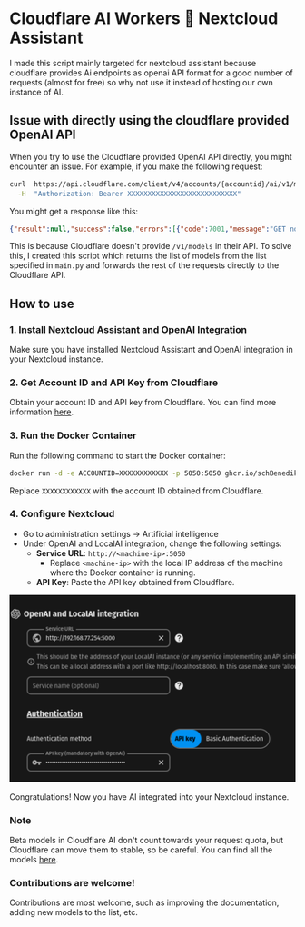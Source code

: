 # Cloudflare AI Workers 🔗 Nextcloud Assistant

I made this script mainly targeted for nextcloud assistant because cloudflare provides Ai endpoints as openai API format for a good number of requests (almost for free) so why not use it instead of hosting our own instance of AI.

## Issue with directly using the cloudflare provided OpenAI API

When you try to use the Cloudflare provided OpenAI API directly, you might encounter an issue. For example, if you make the following request:

```bash
curl  https://api.cloudflare.com/client/v4/accounts/{accountid}/ai/v1/models \
  -H  "Authorization: Bearer XXXXXXXXXXXXXXXXXXXXXXXXXXX"
```

You might get a response like this:

```json
{"result":null,"success":false,"errors":[{"code":7001,"message":"GET not supported for requested URI."}],"messages":[]}
```

This is because Cloudflare doesn't provide `/v1/models` in their API. To solve this, I created this script which returns the list of models from the list specified in `main.py` and forwards the rest of the requests directly to the Cloudflare API.

## How to use

### 1. Install Nextcloud Assistant and OpenAI Integration

Make sure you have installed Nextcloud Assistant and OpenAI integration in your Nextcloud instance.

### 2. Get Account ID and API Key from Cloudflare

Obtain your account ID and API key from Cloudflare. You can find more information [here](https://developers.cloudflare.com/workers-ai/get-started/rest-api/#1-get-api-token-and-account-id).

### 3. Run the Docker Container

Run the following command to start the Docker container:

```bash
docker run -d -e ACCOUNTID=XXXXXXXXXXXX -p 5050:5050 ghcr.io/schBenedikt/nextcloud-assistant:main
```

Replace `XXXXXXXXXXXX` with the account ID obtained from Cloudflare.

### 4. Configure Nextcloud

- Go to administration settings -> Artificial intelligence
- Under OpenAI and LocalAI integration, change the following settings:
  - **Service URL**: `http://<machine-ip>:5050`
    - Replace `<machine-ip>` with the local IP address of the machine where the Docker container is running.
  - **API Key**: Paste the API key obtained from Cloudflare.

![Nextcloud AI Configuration](image.png)

Congratulations! Now you have AI integrated into your Nextcloud instance.

### Note

Beta models in Cloudflare AI don't count towards your request quota, but Cloudflare can move them to stable, so be careful. You can find all the models [here](https://developers.cloudflare.com/workers-ai/models/#text-generation).

### Contributions are welcome!

Contributions are most welcome, such as improving the documentation, adding new models to the list, etc.
